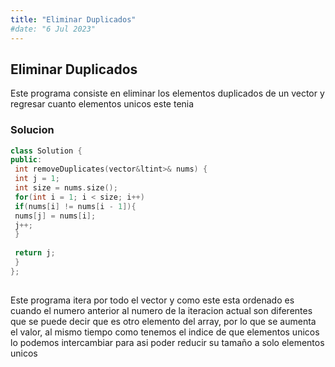 ```yaml
---
title: "Eliminar Duplicados"
#date: "6 Jul 2023"
---
```

## Eliminar Duplicados



 Este programa consiste en eliminar los elementos duplicados de un vector y regresar cuanto elementos unicos este tenia
 
### Solucion


```cpp
class Solution {
public:
 int removeDuplicates(vector&ltint>& nums) {
 int j = 1;
 int size = nums.size();
 for(int i = 1; i < size; i++)
 if(nums[i] != nums[i - 1]){
 nums[j] = nums[i];
 j++;
 }
 
 return j;
 }
};
 
```

 Este programa itera por todo el vector y como este esta ordenado es cuando el numero anterior al numero de la iteracion actual son diferentes que se puede decir que es otro elemento del array, por lo que se aumenta el valor, al mismo tiempo como tenemos el indice de que elementos unicos lo podemos intercambiar
 para asi poder reducir su tamaño a solo elementos unicos
 


